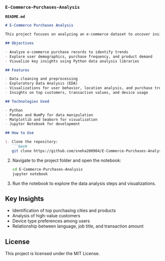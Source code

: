 

### `E-Commerce-Purchases-Analysis`  
**`README.md`**
```markdown
# E-Commerce Purchases Analysis

This project focuses on analyzing an e-commerce dataset to uncover insights about customer behavior, purchase patterns, and key business metrics. The goal is to provide data-driven decisions that can improve marketing strategies and operational efficiency.

## Objectives

- Analyze e-commerce purchase records to identify trends
- Explore user demographics, purchase frequency, and product demand
- Visualize key insights using Python data analysis libraries

## Features

- Data cleaning and preprocessing
- Exploratory Data Analysis (EDA)
- Visualizations for user behavior, location analysis, and purchase trends
- Insights on top customers, transaction values, and device usage

## Technologies Used

- Python
- Pandas and NumPy for data manipulation
- Matplotlib and Seaborn for visualization
- Jupyter Notebook for development

## How to Use

1. Clone the repository:
   ```bash
   git clone https://github.com/sneha280904/E-Commerce-Purchases-Analysis.git
   ```

2. Navigate to the project folder and open the notebook:
   ```bash
   cd E-Commerce-Purchases-Analysis
   jupyter notebook
   ```

3. Run the notebook to explore the data analysis steps and visualizations.

## Key Insights

- Identification of top purchasing cities and products
- Analysis of high-value customers
- Device type preferences among users
- Relationship between language, job title, and transaction amount

## License

This project is licensed under the MIT License.
```
